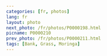 ```yaml
---
categories: [fr, photos]
lang: fr
layout: photo
next_photo: /fr/photos/P0000198.html
picname: P0000210
prev_photo: /fr/photos/P0000211.html
tags: [Bank, Grass, Moringa]
---
```

